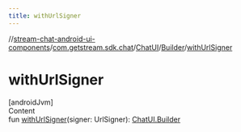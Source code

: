 ```yaml
---
title: withUrlSigner
---
```

//[stream-chat-android-ui-components](../../../../index.md)/[com.getstream.sdk.chat](../../index.md)/[ChatUI](../index.md)/[Builder](index.md)/[withUrlSigner](withUrlSigner.md)



# withUrlSigner  
[androidJvm]  
Content  
fun [withUrlSigner](withUrlSigner.md)(signer: UrlSigner): [ChatUI.Builder](index.md)  



